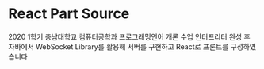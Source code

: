 # React Part Source
2020 1학기 충남대학교 컴퓨터공학과 프로그래밍언어 개론 수업
인터프리터 완성 후 
자바에서 WebSocket Library를 활용해 서버를 구현하고
React로 프론트를 구성하였습니다
